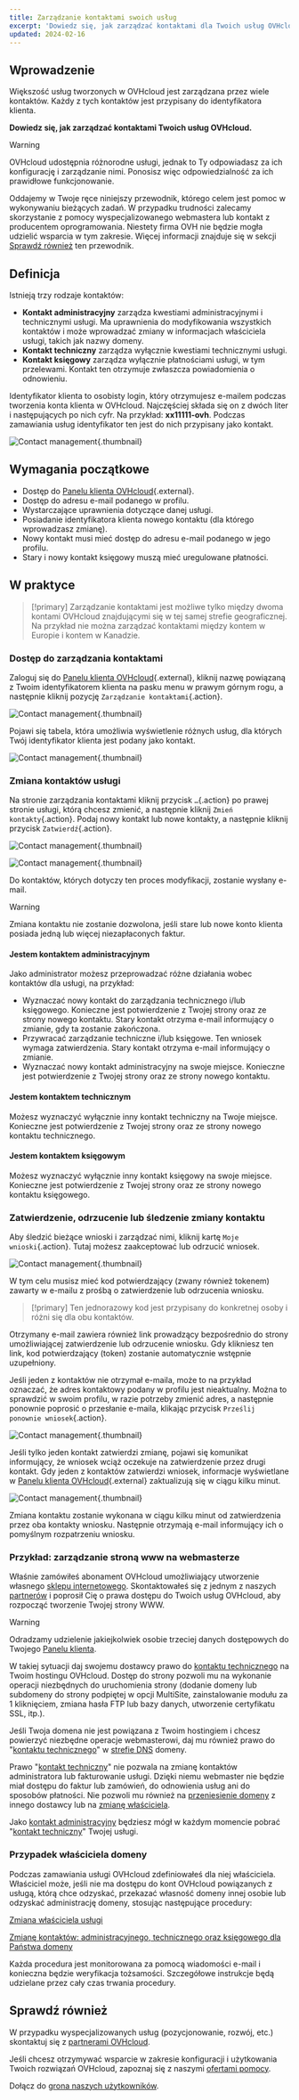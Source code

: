 ```yaml
---
title: Zarządzanie kontaktami swoich usług
excerpt: 'Dowiedz się, jak zarządzać kontaktami dla Twoich usług OVHcloud'
updated: 2024-02-16
---
```


## Wprowadzenie

Większość usług tworzonych w OVHcloud jest zarządzana przez wiele kontaktów. Każdy z tych kontaktów jest przypisany do identyfikatora klienta. 

**Dowiedz się, jak zarządzać kontaktami Twoich usług OVHcloud.**

> [!warning]
>
> OVHcloud udostępnia różnorodne usługi, jednak to Ty odpowiadasz za ich konfigurację i zarządzanie nimi. Ponosisz więc odpowiedzialność za ich prawidłowe funkcjonowanie.
>
> Oddajemy w Twoje ręce niniejszy przewodnik, którego celem jest pomoc w wykonywaniu bieżących zadań. W przypadku trudności zalecamy skorzystanie z pomocy wyspecjalizowanego webmastera lub kontakt z producentem oprogramowania. Niestety firma OVH nie będzie mogła udzielić wsparcia w tym zakresie. Więcej informacji znajduje się w sekcji [Sprawdź również](#gofurther) ten przewodnik.
>

## Definicja

Istnieją trzy rodzaje kontaktów:

- **Kontakt administracyjny** zarządza kwestiami administracyjnymi i technicznymi usługi. Ma uprawnienia do modyfikowania wszystkich kontaktów i może wprowadzać zmiany w informacjach właściciela usługi, takich jak nazwy domeny.
- **Kontakt techniczny** zarządza wyłącznie kwestiami technicznymi usługi.
- **Kontakt księgowy** zarządza wyłącznie płatnościami usługi, w tym przelewami. Kontakt ten otrzymuje zwłaszcza powiadomienia o odnowieniu. 

Identyfikator klienta to osobisty login, który otrzymujesz e-mailem podczas tworzenia konta klienta w OVHcloud. Najczęściej składa się on z dwóch liter i następujących po nich cyfr. Na przykład: **xx11111-ovh**. Podczas zamawiania usług identyfikator ten jest do nich przypisany jako kontakt.

![Contact management](images/managing_contacts_scheme.png){.thumbnail}

## Wymagania początkowe

- Dostęp do [Panelu klienta OVHcloud](https://www.ovh.com/auth/?action=gotomanager&from=https://www.ovh.pl/&ovhSubsidiary=pl){.external}.
- Dostęp do adresu e-mail podanego w profilu.
- Wystarczające uprawnienia dotyczące danej usługi.
- Posiadanie identyfikatora klienta nowego kontaktu (dla którego wprowadzasz zmianę).
- Nowy kontakt musi mieć dostęp do adresu e-mail podanego w jego profilu.
- Stary i nowy kontakt księgowy muszą mieć uregulowane płatności.

## W praktyce

> [!primary]
> Zarządzanie kontaktami jest możliwe tylko między dwoma kontami OVHcloud znajdującymi się w tej samej strefie geograficznej.
> Na przykład nie można zarządzać kontaktami między kontem w Europie i kontem w Kanadzie.

### Dostęp do zarządzania kontaktami <a name="gestion_des_contacts"></a>

Zaloguj się do [Panelu klienta OVHcloud](https://www.ovh.com/auth/?action=gotomanager&from=https://www.ovh.pl/&ovhSubsidiary=pl){.external}, kliknij nazwę powiązaną z Twoim identyfikatorem klienta na pasku menu w prawym górnym rogu, a następnie kliknij pozycję `Zarządzanie kontaktami`{.action}.

![Contact management](/pages/assets/screens/control_panel/product-selection/right-column/initials/contact-management.png){.thumbnail}

Pojawi się tabela, która umożliwia wyświetlenie różnych usług, dla których Twój identyfikator klienta jest podany jako kontakt.

![Contact management](images/managing_contacts_02.png){.thumbnail}

### Zmiana kontaktów usługi

Na stronie zarządzania kontaktami kliknij przycisk `…`{.action} po prawej stronie usługi, którą chcesz zmienić, a następnie kliknij `Zmień kontakty`{.action}. Podaj nowy kontakt lub nowe kontakty, a następnie kliknij przycisk `Zatwierdź`{.action}.

![Contact management](images/managing_contacts_03.png){.thumbnail}

![Contact management](images/managing_contacts_04.png){.thumbnail}

Do kontaktów, których dotyczy ten proces modyfikacji, zostanie wysłany e-mail.

> [!warning]
>
> Zmiana kontaktu nie zostanie dozwolona, jeśli stare lub nowe konto klienta posiada jedną lub więcej niezapłaconych faktur.
>

#### Jestem kontaktem administracyjnym <a name="administrateur"></a>

Jako administrator możesz przeprowadzać różne działania wobec kontaktów dla usługi, na przykład:

- Wyznaczać nowy kontakt do zarządzania technicznego i/lub księgowego. Konieczne jest potwierdzenie z Twojej strony oraz ze strony nowego kontaktu. Stary kontakt otrzyma e-mail informujący o zmianie, gdy ta zostanie zakończona.
- Przywracać zarządzanie techniczne i/lub księgowe. Ten wniosek wymaga zatwierdzenia. Stary kontakt otrzyma e-mail informujący o zmianie. 
- Wyznaczać nowy kontakt administracyjny na swoje miejsce. Konieczne jest potwierdzenie z Twojej strony oraz ze strony nowego kontaktu. 

#### Jestem kontaktem technicznym

Możesz wyznaczyć wyłącznie inny kontakt techniczny na Twoje miejsce. Konieczne jest potwierdzenie z Twojej strony oraz ze strony nowego kontaktu technicznego.

#### Jestem kontaktem księgowym <a name="technique"></a>

Możesz wyznaczyć wyłącznie inny kontakt księgowy na swoje miejsce. Konieczne jest potwierdzenie z Twojej strony oraz ze strony nowego kontaktu księgowego.

### Zatwierdzenie, odrzucenie lub śledzenie zmiany kontaktu

Aby śledzić bieżące wnioski i zarządzać nimi, kliknij kartę `Moje wnioski`{.action}. Tutaj możesz zaakceptować lub odrzucić wniosek.

![Contact management](images/managing_contacts_05.png){.thumbnail}

W tym celu musisz mieć kod potwierdzający (zwany również tokenem) zawarty w e-mailu z prośbą o zatwierdzenie lub odrzucenia wniosku.

> [!primary]
> Ten jednorazowy kod jest przypisany do konkretnej osoby i różni się dla obu kontaktów.

Otrzymany e-mail zawiera również link prowadzący bezpośrednio do strony umożliwiającej zatwierdzenie lub odrzucenie wniosku. Gdy klikniesz ten link, kod potwierdzający (token) zostanie automatycznie wstępnie uzupełniony.

Jeśli jeden z kontaktów nie otrzymał e-maila, może to na przykład oznaczać, że adres kontaktowy podany w profilu jest nieaktualny. Można to sprawdzić w swoim profilu, w razie potrzeby zmienić adres, a następnie ponownie poprosić o przesłanie e-maila, klikając przycisk `Prześlij ponownie wniosek`{.action}.

![Contact management](images/managing_contacts_06.png){.thumbnail}

Jeśli tylko jeden kontakt zatwierdzi zmianę, pojawi się komunikat informujący, że wniosek wciąż oczekuje na zatwierdzenie przez drugi kontakt. Gdy jeden z kontaktów zatwierdzi wniosek, informacje wyświetlane w [Panelu klienta OVHcloud](https://www.ovh.com/auth/?action=gotomanager&from=https://www.ovh.pl/&ovhSubsidiary=pl){.external} zaktualizują się w ciągu kilku minut.

![Contact management](images/managing_contacts_007.png){.thumbnail}

Zmiana kontaktu zostanie wykonana w ciągu kilku minut od zatwierdzenia przez oba kontakty wniosku. Następnie otrzymają e-mail informujący ich o pomyślnym rozpatrzeniu wniosku.

### Przykład: zarządzanie stroną www na webmasterze

Właśnie zamówiłeś abonament OVHcloud umożliwiający utworzenie własnego [sklepu internetowego](https://www.ovhcloud.com/pl/web-hosting/ecommerce-website/). Skontaktowałeś się z jednym z naszych [partnerów](https://partner.ovhcloud.com/pl/directory/) i poprosił Cię o prawa dostępu do Twoich usług OVHcloud, aby rozpocząć tworzenie Twojej strony WWW.

> [!warning]
>
> Odradzamy udzielenie jakiejkolwiek osobie trzeciej danych dostępowych do Twojego [Panelu klienta](https://www.ovh.com/auth/?action=gotomanager&from=https://www.ovh.pl/&ovhSubsidiary=pl).
>

W takiej sytuacji daj swojemu dostawcy prawo do [kontaktu technicznego](#gestion_des_contacts) na Twoim hostingu OVHcloud. Dostęp do strony pozwoli mu na wykonanie operacji niezbędnych do uruchomienia strony (dodanie domeny lub subdomeny do strony podpiętej w opcji MultiSite, zainstalowanie modułu za 1 kliknięciem, zmiana hasła FTP lub bazy danych, utworzenie certyfikatu SSL, itp.).

Jeśli Twoja domena nie jest powiązana z Twoim hostingiem i chcesz powierzyć niezbędne operacje webmasterowi, daj mu również prawo do "[kontaktu technicznego](#gestion_des_contacts)" w [strefie DNS](/pages/web_cloud/domains/dns_zone_edit) domeny.

Prawo "[kontakt techniczny](#gestion_des_contacts)" nie pozwala na zmianę kontaktów administratora lub fakturowanie usługi. Dzięki niemu webmaster nie będzie miał dostępu do faktur lub zamówień, do odnowienia usług ani do sposobów płatności. Nie pozwoli mu również na [przeniesienie domeny](/pages/web_cloud/domains/transfer_outgoing_domain) z innego dostawcy lub na [zmianę właściciela](/pages/web_cloud/domains/trade_domain).

Jako [kontakt administracyjny](#administrateur) będziesz mógł w każdym momencie pobrać "[kontakt techniczny](#technique)" Twojej usługi.

### Przypadek właściciela domeny

Podczas zamawiania usługi OVHcloud zdefiniowałeś dla niej właściciela. Właściciel może, jeśli nie ma dostępu do kont OVHcloud powiązanych z usługą, którą chce odzyskać, przekazać własność domeny innej osobie lub odzyskać administrację domeny, stosując następujące procedury:

[Zmiana właściciela usługi](https://www.ovh.com/cgi-bin/pl/procedure/procedureChangeOwner.cgi)

[Zmianę kontaktów: administracyjnego, technicznego oraz księgowego dla Państwa domeny](https://www.ovh.com/fr/cgi-bin/pl/procedure/procedureChangeContacts.cgi)

Każda procedura jest monitorowana za pomocą wiadomości e-mail i konieczna będzie weryfikacja tożsamości. Szczegółowe instrukcje będą udzielane przez cały czas trwania procedury.

## Sprawdź również

W przypadku wyspecjalizowanych usług (pozycjonowanie, rozwój, etc.) skontaktuj się z [partnerami OVHcloud](/links/partner).
 
Jeśli chcesz otrzymywać wsparcie w zakresie konfiguracji i użytkowania Twoich rozwiązań OVHcloud, zapoznaj się z naszymi [ofertami pomocy](/links/support).
 
Dołącz do [grona naszych użytkowników](/links/community).